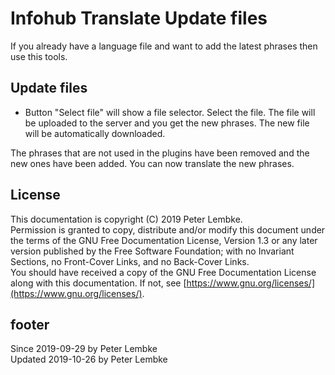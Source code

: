 # Infohub Translate Update files

If you already have a language file and want to add the latest phrases then use this tools.

## Update files

* Button "Select file" will show a file selector. Select the file. The file will be uploaded to the server and you get
  the new phrases. The new file will be automatically downloaded.

The phrases that are not used in the plugins have been removed and the new ones have been added. You can now translate
the new phrases.

## License

This documentation is copyright (C) 2019 Peter Lembke.  
Permission is granted to copy, distribute and/or modify this document under the terms of the GNU Free Documentation
License, Version 1.3 or any later version published by the Free Software Foundation; with no Invariant Sections, no
Front-Cover Links, and no Back-Cover Links.  
You should have received a copy of the GNU Free Documentation License along with this documentation. If not,
see [https://www.gnu.org/licenses/](https://www.gnu.org/licenses/).

## footer

Since 2019-09-29 by Peter Lembke  
Updated 2019-10-26 by Peter Lembke
